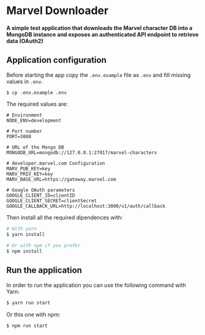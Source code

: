 # Marvel Downloader
#### A simple test application that downloads the Marvel character DB into a MongoDB instance and exposes an authenticated API endpoint to retrieve data (OAuth2)

## Application configuration
Before starting the app copy the `.env.example` file as `.env` and fill missing values in `.env`.

```bash
$ cp .env.example .env
```

The required values are:
```
# Environment
NODE_ENV=development

# Port number
PORT=3000

# URL of the Mongo DB
MONGODB_URL=mongodb://127.0.0.1:27017/marvel-characters

# developer.marvel.com Configuration
MARV_PUB_KEY=key
MARV_PRIV_KEY=key
MARV_BASE_URL=https://gateway.marvel.com

# Google OAuth parameters
GOOGLE_CLIENT_ID=clientID
GOOGLE_CLIENT_SECRET=clientSecret
GOOGLE_CALLBACK_URL=http://localhost:3000/v1/auth/callback
```

Then install all the required dipendences with:
```bash
# With yarn
$ yarn install

# Or with npm if you prefer
$ npm install
```

## Run the application
In order to run the application you can use the following command with Yarn:
```bash
$ yarn run start
```
Or this one with npm:
```bash
$ npm run start
```